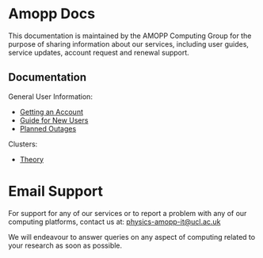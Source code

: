 # Amopp Docs

This documentation is maintained by the AMOPP Computing Group for the purpose of sharing information about our services, including user guides,
service updates, account request and renewal support.

## Documentation

General User Information:

- [Getting an Account](account-services.md)
- [Guide for New Users](new-users.md)
- [Planned Outages](planned-outages.md)

Clusters:

- [Theory](Clusters/Theory.md)

# Email Support

For support for any of our services or to report a problem with any of our computing platforms, contact us at: [physics-amopp-it@ucl.ac.uk](mailto:physics-amopp-it@ucl.ac.uk)

We will endeavour to answer queries on any aspect of computing related to your research as soon as possible.